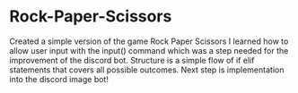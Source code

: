 # Rock-Paper-Scissors
Created a simple version of the game Rock Paper Scissors
I learned how to allow user input with the input() command which was a step needed for the improvement of the discord bot.
Structure is a simple flow of if elif statements that covers all possible outcomes.
Next step is implementation into the discord image bot!
